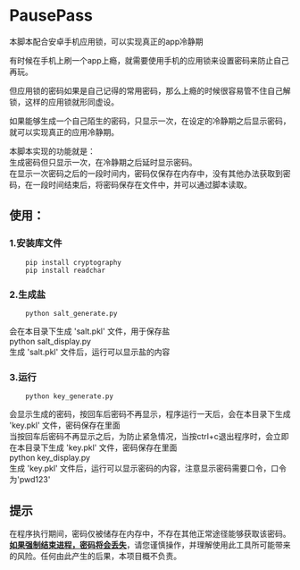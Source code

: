 # PausePass
本脚本配合安卓手机应用锁，可以实现真正的app冷静期  

有时候在手机上刷一个app上瘾，就需要使用手机的应用锁来设置密码来防止自己再玩。  

但应用锁的密码如果是自己记得的常用密码，那么上瘾的时候很容易管不住自己解锁，这样的应用锁就形同虚设。  

如果能够生成一个自己陌生的密码，只显示一次，在设定的冷静期之后显示密码，就可以实现真正的应用冷静期。  

本脚本实现的功能就是：  
生成密码但只显示一次，在冷静期之后延时显示密码。  
在显示一次密码之后的一段时间内，密码仅保存在内存中，没有其他办法获取到密码，在一段时间结束后，将密码保存在文件中，并可以通过脚本读取。  

## 使用：
### 1.安装库文件  
        pip install cryptography  
        pip install readchar  
### 2.生成盐  
        python salt_generate.py  
会在本目录下生成 'salt.pkl' 文件，用于保存盐  
        python salt_display.py  
生成 'salt.pkl' 文件后，运行可以显示盐的内容  
### 3.运行  
        python key_generate.py  
会显示生成的密码，按回车后密码不再显示，程序运行一天后，会在本目录下生成 'key.pkl' 文件，密码保存在里面   
当按回车后密码不再显示之后，为防止紧急情况，当按ctrl+c退出程序时，会立即在本目录下生成 'key.pkl' 文件，密码保存在里面  
        python key_display.py  
生成 'key.pkl' 文件后，运行可以显示密码的内容，注意显示密码需要口令，口令为'pwd123'  
  
## 提示  
在程序执行期间，密码仅被储存在内存中，不存在其他正常途径能够获取该密码。**<u>如果强制结束进程，密码将会丢失</u>**，请您谨慎操作，并理解使用此工具所可能带来的风险。任何由此产生的后果，本项目概不负责。  
